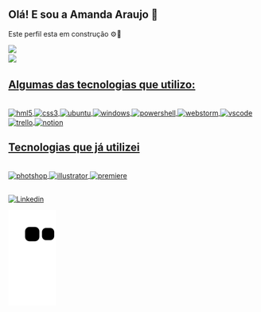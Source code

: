 ## Olá! E sou a Amanda Araujo 👋
Este perfil esta em construção ⚙️🔨

<div>
  <a href="https://github.com/mdxt22">  
  <img loading="lazy" height="180em" src="https://github-readme-stats.vercel.app/api?username=mdxt22&show_icons=true&theme=tokyonight&include_all_commits=true&count_private=true"/></br>
  <img loading="lazy" height="120em" src="https://github-readme-stats.vercel.app/api/top-langs/?username=mdxt22&layout=compact&langs_count=7&theme=tokyonight"/>  
</div>

## Algumas das tecnologias que utilizo:

<div style="display: inline_block"></br>
  <img align="center" alt="hml5" src="https://img.shields.io/badge/HTML5-E34F26?style=for-the-badge&logo=html5&logoColor=white">
  <img align="center" alt="css3" src="https://img.shields.io/badge/CSS3-1572B6?style=for-the-badge&logo=css3&logoColor=white">
  <img align="center" alt="ubuntu" src="https://img.shields.io/badge/Ubuntu-E95420?style=for-the-badge&logo=ubuntu&logoColor=white">
  <img align="center" alt="windows" src="https://img.shields.io/badge/Windows-0078D6?style=for-the-badge&logo=windows&logoColor=white">
  <img align="center" alt="powershell" src="https://img.shields.io/badge/powershell-5391FE?style=for-the-badge&logo=powershell&logoColor=white">
  <img align="center" alt="webstorm" src="https://img.shields.io/badge/WebStorm-000000?style=for-the-badge&logo=WebStorm&logoColor=white">
  <img align="center" alt="vscode" src="https://img.shields.io/badge/Visual_Studio_Code-0078D4?style=for-the-badge&logo=visual%20studio%20code&logoColor=white">
  <img align="center" alt="trello" src="https://img.shields.io/badge/Trello-0052CC?style=for-the-badge&logo=trello&logoColor=white">
  <img align="center" alt="notion" src="https://img.shields.io/badge/Notion-000000?style=for-the-badge&logo=notion&logoColor=white">

</div>

## Tecnologias que já utilizei

<div style="display: inline_block"></br>
  <img align="center" alt="photshop" src="https://aleen42.github.io/badges/src/photoshop.svg">
  <img align="center" alt="illustrator" src="https://aleen42.github.io/badges/src/illustrator.svg">
  <img align="center" alt="premiere" src="https://aleen42.github.io/badges/src/premiere.svg">
 
</div>
  
##
[![Linkedin](https://img.shields.io/badge/LinkedIn-0077B5?style=for-the-badge&logo=linkedin&logoColor=white)](https://www.linkedin.com/in/amandadesaraujo/)

![Snake animation](https://github.com/mdxt22/mdxt22/blob/output/github-contribution-grid-snake.svg)
